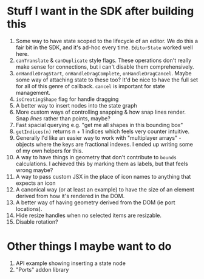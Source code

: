 # Stuff I want in the SDK after building this

1. Some way to have state scoped to the lifecycle of an editor. We do this a fair bit in the SDK, and it's ad-hoc every time. `EditorState` worked well here.
2. `canTranslate` & `canDuplicate` style flags. These operations don't really make sense for connections, but i can't disable them comprehensively.
3. `onHandleDragStart`, `onHandleDragComplete`, `onHandleDragCancel`. Maybe some way of attaching state to these too? It'd be nice to have the full set for all of this genre of callback. `cancel` is important for state management.
4. `isCreatingShape` flag for handle dragging
5. A better way to insert nodes into the state graph
6. More custom ways of controlling snapping & how snap lines render. Snap _lines_ rather than points, maybe?
7. Fast spacial querying e.g. "get me all shapes in this bounding box"
8. `getIndices(n)` returns n + 1 indices which feels very counter intuitive.
9. Generally I'd like an easier way to work with "multiplayer arrays" - objects where the keys are fractional indexes. I ended up writing some of my own helpers for this.
10. A way to have things in geometry that don't contribute to `bounds` calculations. I achieved this by marking them as labels, but that feels wrong maybe?
11. A way to pass custom JSX in the place of icon names to anything that expects an icon
12. A canonical way (or at least an example) to have the size of an element derived from how it's rendered in the DOM.
13. A better way of having geometry derived from the DOM (ie port locations).
14. Hide resize handles when no selected items are resizable.
15. Disable rotation?

# Other things I maybe want to do

1. API example showing inserting a state node
2. "Ports" addon library
